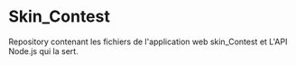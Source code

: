 # Skin_Contest
Repository contenant les fichiers de l'application web skin_Contest et L'API Node.js qui la sert.
